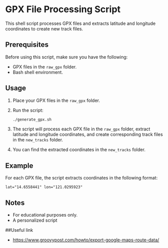 # GPX File Processing Script

This shell script processes GPX files and extracts latitude and longitude coordinates to create new track files.

## Prerequisites

Before using this script, make sure you have the following:

- GPX files in the `raw_gpx` folder.
- Bash shell environment.

## Usage

1. Place your GPX files in the `raw_gpx` folder.

2. Run the script:

   ```bash
   ./generate_gpx.sh
   ```

3. The script will process each GPX file in the `raw_gpx` folder, extract latitude and longitude coordinates, and create corresponding track files in the `new_tracks` folder.

4. You can find the extracted coordinates in the `new_tracks` folder.

## Example

For each GPX file, the script extracts coordinates in the following format:

```plaintext
lat="14.6558441" lon="121.0295923"
```

## Notes

- For educational purposes only.
- A personalized script


##Useful link

- https://www.groovypost.com/howto/export-google-maps-route-data/
